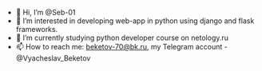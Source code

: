 - 👋 Hi, I’m @Seb-01
- 👀 I’m interested in developing web-app in python using django and flask frameworks.
- 🌱 I’m currently studying python developer course on netology.ru
- 📫 How to reach me: beketov-70@bk.ru, my Telegram account - @Vyacheslav_Beketov

<!---
Seb-01/Seb-01 is a ✨ special ✨ repository because its `README.md` (this file) appears on your GitHub profile.
You can click the Preview link to take a look at your changes.
--->
